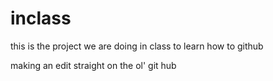 # inclass
this is the project we are doing in class to learn how to github

making an edit straight on the ol' git hub
